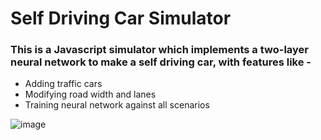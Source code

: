 # Self Driving Car Simulator

### This is a Javascript simulator which implements a two-layer neural network to make a self driving car, with features like - 
  - Adding traffic cars
  - Modifying road width and lanes
  - Training neural network against all scenarios


![image](https://user-images.githubusercontent.com/40564575/181839983-f7dc31f5-9e62-4393-9883-ad34b44bcda0.png)
